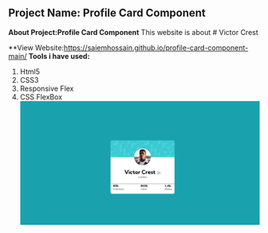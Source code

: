 ## **Project Name: Profile  Card Component**

**About  Project:Profile  Card Component**
This website is about # Victor Crest

**View Website:https://saiemhossain.github.io/profile-card-component-main/
**Tools i have used:**

 1. Html5
 2. CSS3
 3. Responsive Flex
4.  CSS FlexBox
![enter image description here](https://github.com/Saiemhossain/profile-card-component-main/blob/main/images/Coverpic.png?raw=true)


